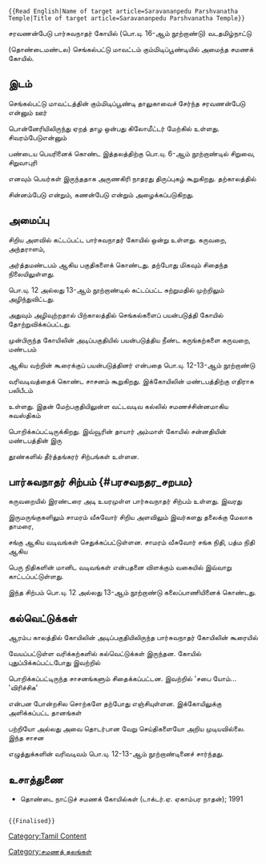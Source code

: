```{=mediawiki}
{{Read English|Name of target article=Saravananpedu Parshvanatha Temple|Title of target article=Saravananpedu Parshvanatha Temple}}
```
சரவணன்பேடு பார்சுவநாதர் கோயில் (பொ.யு. 16-ஆம் நூற்றாண்டு) வடதமிழ்நாட்டு
(தொண்டைமண்டல) செங்கல்பட்டு மாவட்டம் கும்மிடிப்பூண்டியில் அமைந்த சமணக் கோயில்.

## இடம்

செங்கல்பட்டு மாவட்டத்தின் கும்மிடிப்பூண்டி தாலுகாவைச் சேர்ந்த சரவணன்பேடு என்னும் ஊர்
பொன்னேரியிலிருந்து ஏறத் தாழ ஒன்பது கிலோமீட்டர் மேற்கில் உள்ளது. சிவரம்பேடுஎன்னும்
பண்டைய பெயரினைக் கொண்ட இத்தலத்திற்கு பொ.யு. 6-ஆம் நூற்றாண்டில் சிறுவை, சிறுவாபுரி
எனவும் பெயர்கள் இருந்ததாக அருணகிரி நாதரது திருப்புகழ் கூறுகிறது. தற்காலத்தில்
சின்னம்பேடு என்றும், கணன்பேடு என்றும் அழைக்கப்படுகிறது.

## அமைப்பு

சிறிய அளவில் கட்டப்பட்ட பார்சுவநாதர் கோயில் ஒன்று உள்ளது. கருவறை, அந்தராளம்,
அர்த்தமண்டபம் ஆகிய பகுதிகளைக் கொண்டது. தற்போது மிகவும் சிதைந்த நிலையிலுள்ளது.
பொ.யு. 12 அல்லது 13-ஆம் நூற்றாண்டில் கட்டப்பட்ட சுற்றுமதில் முற்றிலும் அழிந்துவிட்டது.
அதுவும் அழிவுற்றதால் பிற்காலத்தில் செங்கல்களைப் பயன்படுத்தி கோயில் தோற்றுவிக்கப்பட்டது.
முன்பிருந்த கோயிலின் அடிப்பகுதியில் பயன்படுத்திய நீண்ட கருங்கற்களை கருவறை, மண்டபம்
ஆகிய வற்றின் கூரைக்குப் பயன்படுத்தினர் என்பதை பொ.யு. 12-13-ஆம் நூற்றாண்டு
வரிவடிவத்தைக் கொண்ட சாசனம் கூறுகிறது. இக்கோயிலின் மண்டபத்திற்கு எதிராக பலிபீடம்
உள்ளது. இதன் மேற்பகுதியிலுன்ள வட்டவடிவ கல்லில் சமணச்சின்னமாகிய சுவஸ்திகம்
பொறிக்கப்பட்டிருக்கிறது. இவ்வூரின் தாயார் அம்மாள் கோயில் சன்னதியின் மண்டபத்தின் இரு
தூண்களில் தீர்த்தங்கரர் சிற்பங்கள் உள்ளன.

## பார்சுவநாதர் சிற்பம் {#பரசவநதர_சறபம}

கருவறையில் இரண்டரை அடி உயரமுள்ள பார்சுவநாதர் சிற்பம் உள்ளது. இவரது
இருமருங்குகளிலும் சாமரம் வீசுவோர் சிறிய அளவிலும் இவர்களது தலைக்கு மேலாக தாமரை,
சங்கு ஆகிய வடிவங்கள் செதுக்கப்பட்டுள்ளன. சாமரம் வீசுவோர் சங்க நிதி, பத்ம நிதி ஆகிய
பெரு நிதிகளின் மானிட வடிவங்கள் என்பதனை விளக்கும் வகையில் இவ்வாறு காட்டப்பட்டுள்ளது.
இந்த சிற்பம் பொ.யு. 12 அல்லது 13-ஆம் நூற்றாண்டு கலைப்பாணியினைக் கொண்டது.

## கல்வெட்டுக்கள்

ஆரம்ப காலத்தில் கோயிலின் அடிப்பகுதியிலிருந்த பார்சுவநாதர் கோயிலின் கூரையில்
வேயப்பட்டுள்ள வரிக்கற்களில் கல்வெட்டுக்கள் இருந்தன. கோயில் புதுப்பிக்கப்பட்டபோது இவற்றில்
பொறிக்கப்பட்டிருந்த சாசனங்களும் சிதைக்கப்பட்டன. இவற்றில் \'சபை யோம்\... \'விரிச்சிக\'
என்பன போன்றசில சொற்களே தற்போது எஞ்சியுள்ளன. இக்கோயிலுக்கு அளிக்கப்பட்ட தானங்கள்
பற்றியோ அல்லது அவை தொடர்பான வேறு செய்திகளையோ அறிய முடியவில்லை. இந்த சாசன
எழுத்துக்களின் வரிவடிவம் பொ.யு. 12-13-ஆம் நூற்றாண்டினைச் சார்ந்தது.

## உசாத்துணை

-   தொண்டை நாட்டுச் சமணக் கோயில்கள் (டாக்டர்.ஏ. ஏகாம்பர நாதன்); 1991

```{=mediawiki}
{{Finalised}}
```
[Category:Tamil Content](Category:Tamil_Content "wikilink")
[Category:சமணத் தலங்கள்](Category:சமணத்_தலங்கள் "wikilink")
